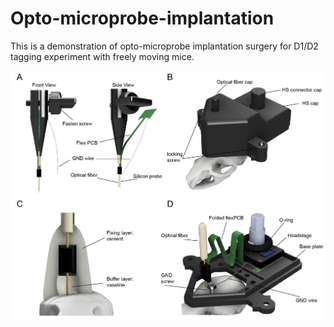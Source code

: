 # Opto-microprobe-implantation
This is a demonstration of opto-microprobe implantation surgery for D1/D2 tagging experiment with freely moving mice.

![Surgical Illustration-01.tif](https://github.com/LongYang10/Opto-microprobe-implantation/blob/main/Surgical%20Illustration-01.jpg)
